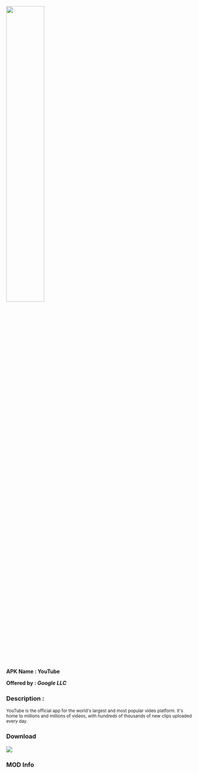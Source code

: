 <img src="https://img.utdstc.com/icon/0f9/912/0f99129b8f31cd62c2b4d4402dd49cb8ad36dd15defb187776d723c2459fb4f7:200" style="width: 45%">

**APK Name : YouTube**

**Offered by : _Google LLC_**

### Description :
<sub>
YouTube is the official app for the world's largest and most popular video platform. It's home to millions and millions of videos, with hundreds of thousands of new clips uploaded every day.
</sub>

### Download
[![](https://img.shields.io/badge/dynamic/json?labelColor=black&color=black&label=YOUTUBE&query=%24%5B"com.google.android.youtube.apk"%5D&url=https%3A%2F%2Fraw.githubusercontent.com%2FSCP-017%2Fmain%2Fmain%2Frevanced%2Fassets%2Fversions%2Flatest%2Fversions.json&logo=YouTube&style=for-the-badge)](https://github.com/SCP-017/repo.1/releases/latest/download/youtube.apk)

### MOD Info

